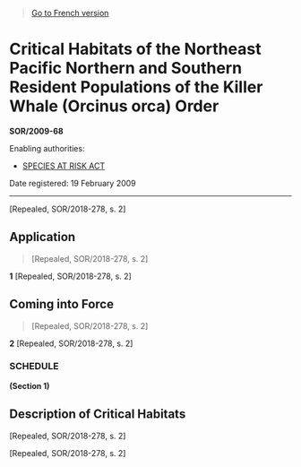 > [Go to French version](/fr/Règlements/Décrets,%20ordonnances%20et%20règlements%20statutaires/2009/68.md)

# Critical Habitats of the Northeast Pacific Northern and Southern Resident Populations of the Killer Whale (Orcinus orca) Order

**SOR/2009-68**

Enabling authorities: 
- [SPECIES AT RISK ACT](/en/Acts/Statutes%20of%20Canada/2002/c.%2029.md)

Date registered: 19 February 2009

----------


[Repealed, SOR/2018-278, s. 2]



## Application
> [Repealed, SOR/2018-278, s. 2]



**1** [Repealed, SOR/2018-278, s. 2]




## Coming into Force
> [Repealed, SOR/2018-278, s. 2]



**2** [Repealed, SOR/2018-278, s. 2]




### **SCHEDULE** 
**(Section 1)**
## Description of Critical Habitats
[Repealed, SOR/2018-278, s. 2]


[Repealed, SOR/2018-278, s. 2]


